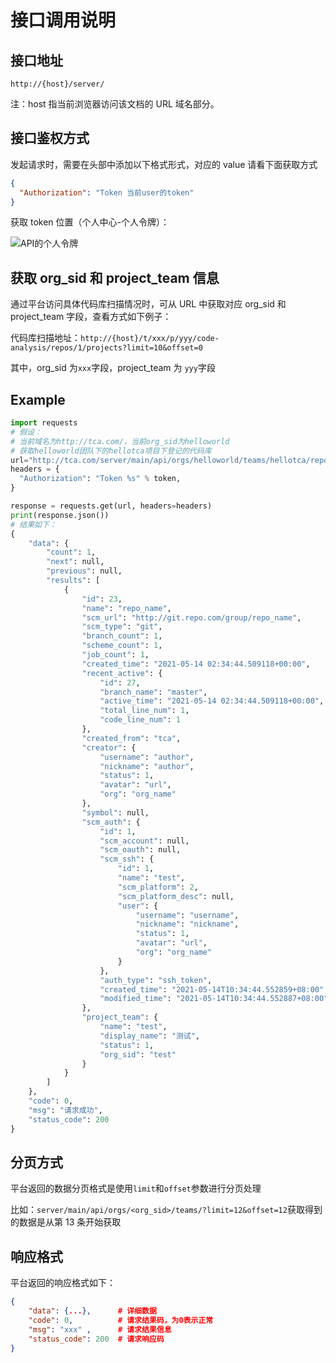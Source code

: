 # 接口调用说明

## 接口地址

`http://{host}/server/`

注：host 指当前浏览器访问该文档的 URL 域名部分。

## 接口鉴权方式

发起请求时，需要在头部中添加以下格式形式，对应的 value 请看下面获取方式

```json
{
  "Authorization": "Token 当前user的token"
}
```

获取 token 位置（个人中心-个人令牌）：

![API的个人令牌](../../images/API的个人令牌.png)

## 获取 org_sid 和 project_team 信息

通过平台访问具体代码库扫描情况时，可从 URL 中获取对应 org_sid 和 project_team 字段，查看方式如下例子：

代码库扫描地址：`http://{host}/t/xxx/p/yyy/code-analysis/repos/1/projects?limit=10&offset=0`

其中，org_sid 为`xxx`字段，project_team 为 `yyy`字段

## Example

```python
import requests
# 假设：
# 当前域名为http://tca.com/，当前org_sid为helloworld
# 获取helloworld团队下的hellotca项目下登记的代码库
url="http://tca.com/server/main/api/orgs/helloworld/teams/hellotca/repos/?limit=12&offset=0"
headers = {
  "Authorization": "Token %s" % token,
}

response = requests.get(url, headers=headers)
print(response.json())
# 结果如下：
{
    "data": {
        "count": 1,
        "next": null,
        "previous": null,
        "results": [
            {
                "id": 23,
                "name": "repo_name",
                "scm_url": "http://git.repo.com/group/repo_name",
                "scm_type": "git",
                "branch_count": 1,
                "scheme_count": 1,
                "job_count": 1,
                "created_time": "2021-05-14 02:34:44.509118+00:00",
                "recent_active": {
                    "id": 27,
                    "branch_name": "master",
                    "active_time": "2021-05-14 02:34:44.509118+00:00",
                    "total_line_num": 1,
                    "code_line_num": 1
                },
                "created_from": "tca",
                "creator": {
                    "username": "author",
                    "nickname": "author",
                    "status": 1,
                    "avatar": "url",
                    "org": "org_name"
                },
                "symbol": null,
                "scm_auth": {
                    "id": 1,
                    "scm_account": null,
                    "scm_oauth": null,
                    "scm_ssh": {
                        "id": 1,
                        "name": "test",
                        "scm_platform": 2,
                        "scm_platform_desc": null,
                        "user": {
                            "username": "username",
                            "nickname": "nickname",
                            "status": 1,
                            "avatar": "url",
                            "org": "org_name"
                        }
                    },
                    "auth_type": "ssh_token",
                    "created_time": "2021-05-14T10:34:44.552859+08:00",
                    "modified_time": "2021-05-14T10:34:44.552887+08:00"
                },
                "project_team": {
                    "name": "test",
                    "display_name": "测试",
                    "status": 1,
                    "org_sid": "test"
                }
            }
        ]
    },
    "code": 0,
    "msg": "请求成功",
    "status_code": 200
}
```

## 分页方式

平台返回的数据分页格式是使用`limit`和`offset`参数进行分页处理

比如：`server/main/api/orgs/<org_sid>/teams/?limit=12&offset=12`获取得到的数据是从第 13 条开始获取

## 响应格式

平台返回的响应格式如下：


```JSON
{
    "data": {...},      # 详细数据
    "code": 0,          # 请求结果码，为0表示正常
    "msg": "xxx" ,      # 请求结果信息
    "status_code": 200  # 请求响应码
}
```